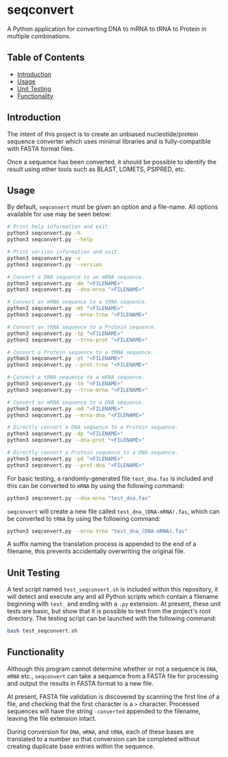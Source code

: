 # seqconvert

A Python application for converting DNA to mRNA to tRNA to Protein in multiple
combinations.

## Table of Contents

- [Introduction](#introduction)
- [Usage](#usage)
- [Unit Testing](#unit-testing)
- [Functionality](#functionality)

## Introduction

The intent of this project is to create an unbiased nucleotide/protein sequence
converter which uses minimal libraries and is fully-compatible with FASTA format
files.

Once a sequence has been converted, it should be possible to identify the result
using other tools such as BLAST, LOMETS, PSIPRED, etc.

## Usage

By default, `seqconvert` must be given an option and a file-name. All options
available for use may be seen below:

```bash
# Print help information and exit.
python3 seqconvert.py -h
python3 seqconvert.py --help

# Print version information and exit.
python3 seqconvert.py -v
python3 seqconvert.py --version

# Convert a DNA sequence to an mRNA sequence.
python3 seqconvert.py -dm "<FILENAME>"
python3 seqconvert.py --dna-mrna "<FILENAME>"

# Convert an mRNA sequence to a tRNA sequence.
python3 seqconvert.py -mt "<FILENAME>"
python3 seqconvert.py --mrna-trna "<FILENAME>"

# Convert an tRNA sequence to a Protein sequence.
python3 seqconvert.py -tp "<FILENAME>"
python3 seqconvert.py --trna-prot "<FILENAME>"

# Convert a Protein sequence to a tRNA sequence.
python3 seqconvert.py -pt "<FILENAME>"
python3 seqconvert.py --prot-trna "<FILENAME>"

# Convert a tRNA sequence to a mRNA sequence.
python3 seqconvert.py -tm "<FILENAME>"
python3 seqconvert.py --trna-mrna "<FILENAME>"

# Convert an mRNA sequence to a DNA sequence.
python3 seqconvert.py -md "<FILENAME>"
python3 seqconvert.py --mrna-dna "<FILENAME>"

# Directly convert a DNA sequence to a Protein sequence.
python3 seqconvert.py -dp "<FILENAME>"
python3 seqconvert.py --dna-prot "<FILENAME>"

# Directly convert a Protein sequence to a DNA sequence.
python3 seqconvert.py -pd "<FILENAME>"
python3 seqconvert.py --prot-dna "<FILENAME>"
```

For basic testing, a randomly-generated file `test_dna.fas` is included and this
can be converted to `mRNA` by using the following command:

```bash
python3 seqconvert.py --dna-mrna "test_dna.fas"
```

`seqconvert` will create a new file called `test_dna_(DNA-mRNA).fas`, which can
be converted to `tRNA` by using the following command:

```bash
python3 seqconvert.py --mrna-trna "test_dna_(DNA-mRNA).fas"
```

A suffix naming the translation process is appended to the end of a filename,
this prevents accidentally overwriting the original file.

## Unit Testing

A test script named `test_seqconvert.sh` is included within this repository, it
will detect and execute any and all Python scripts which contain a filename
beginning with `test_` and ending with a `.py` extension. At present, these unit
tests are basic, but show that it is possible to test from the project's root
directory. The testing script can be launched with the following command:

```bash
bash test_seqconvert.sh
```

## Functionality

Although this program cannot determine whether or not a sequence is `DNA`,
`mRNA` etc., `seqconvert` can take a sequence from a FASTA file for processing
and output the results in FASTA format to a new file.

At present, FASTA file validation is discovered by scanning the first line of a
file, and checking that the first character is a `>` character. Processed
sequences will have the string `-converted` appended to the filename, leaving
the file extension intact.

During conversion for `DNA`, `mRNA`, and `tRNA`, each of these bases are
translated to a number so that conversion can be completed without creating
duplicate base entries within the sequence.
